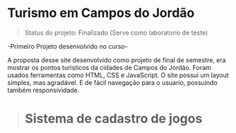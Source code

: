 # Turismo em Campos do Jordão

> Status do projeto: Finalizado (Serve como laboratorio de teste)

-Primeiro Projeto desenvolvido no curso-<br>

A proposta desse site desenvolvido como projeto de final de semestre, era mostrar os pontos turísticos da cidades de Campos do Jordão.
Foram usados ferramentas como HTML, CSS e JavaScript.
O site possui um layout simples, mas agradável. E de fácil navegação para o usuario, possuindo também responsividade.
> <h1>Sistema de cadastro de jogos</h1>




